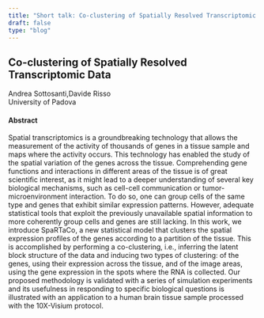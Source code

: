 ```yaml
---
title: "Short talk: Co-clustering of Spatially Resolved Transcriptomic Data"
draft: false
type: "blog"
---
```


## Co-clustering of Spatially Resolved Transcriptomic Data
Andrea Sottosanti,Davide Risso	
University of Padova	

#### Abstract

Spatial transcriptomics is a groundbreaking technology that allows the measurement of the activity of thousands of genes in a tissue sample and maps where the activity occurs. This technology has enabled the study of the spatial variation of the genes across the tissue. Comprehending gene functions and interactions in different areas of the tissue is of great scientific interest, as it might lead to a deeper understanding of several key biological mechanisms, such as cell-cell communication or tumor-microenvironment interaction. To do so, one can group cells of the same type and genes that exhibit similar expression patterns. However, adequate statistical tools that exploit the previously unavailable spatial information to more coherently group cells and genes are still lacking. In this work, we introduce SpaRTaCo, a new statistical model that clusters the spatial expression profiles of the genes according to a partition of the tissue. This is accomplished by performing a co-clustering, i.e., inferring the latent block structure of the data and inducing two types of clustering: of the genes, using their expression across the tissue, and of the image areas, using the gene expression in the spots where the RNA is collected. Our proposed methodology is validated with a series of simulation experiments and its usefulness in responding to specific biological questions is illustrated with an application to a human brain tissue sample processed with the 10X-Visium protocol.

